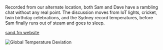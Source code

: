 Recorded from our alternate location, both Sam and Dave have a rambling chat without any real point. The discussion moves from IoT lights, cricket, twin birthday celebrations, and the Sydney record temperatures, before Sam finally runs out of steam and goes to sleep.

[sand.fm website](http://sand.fm)

![Global Temperature Deviation](https://uploads.fireside.fm/images/2/2c1262bc-be8e-476e-92c9-7dabeb91565b/cdCpw0bb.jpg)
